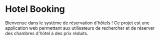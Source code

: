 # Hotel Booking

Bienvenue dans le système de réservation d'hôtels ! Ce projet est une application web permettant aux utilisateurs de rechercher et de réserver des chambres d'hôtel à des prix réduits.
